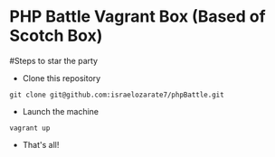 
# PHP Battle Vagrant Box (Based of Scotch Box)

#Steps to star the party
- Clone this repository
```
git clone git@github.com:israelozarate7/phpBattle.git
```
- Launch the machine
```
vagrant up
```
- That's all!